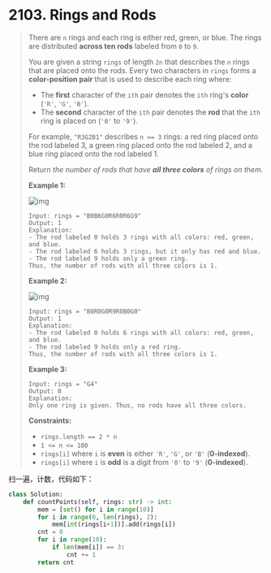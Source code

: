 # 2103. Rings and Rods

> There are `n` rings and each ring is either red, green, or blue. The rings are distributed **across ten rods** labeled from `0` to `9`.
>
> You are given a string `rings` of length `2n` that describes the `n` rings that are placed onto the rods. Every two characters in `rings` forms a **color-position pair** that is used to describe each ring where:
>
> - The **first** character of the `ith` pair denotes the `ith` ring's **color** (`'R'`, `'G'`, `'B'`).
> - The **second** character of the `ith` pair denotes the **rod** that the `ith` ring is placed on (`'0'` to `'9'`).
>
> For example, `"R3G2B1"` describes `n == 3` rings: a red ring placed onto the rod labeled 3, a green ring placed onto the rod labeled 2, and a blue ring placed onto the rod labeled 1.
>
> Return *the number of rods that have **all three colors** of rings on them.*
>
>  
>
> **Example 1:**
>
> ![img](https://assets.leetcode.com/uploads/2021/11/23/ex1final.png)
>
> ```
> Input: rings = "B0B6G0R6R0R6G9"
> Output: 1
> Explanation: 
> - The rod labeled 0 holds 3 rings with all colors: red, green, and blue.
> - The rod labeled 6 holds 3 rings, but it only has red and blue.
> - The rod labeled 9 holds only a green ring.
> Thus, the number of rods with all three colors is 1.
> ```
>
> **Example 2:**
>
> ![img](https://assets.leetcode.com/uploads/2021/11/23/ex2final.png)
>
> ```
> Input: rings = "B0R0G0R9R0B0G0"
> Output: 1
> Explanation: 
> - The rod labeled 0 holds 6 rings with all colors: red, green, and blue.
> - The rod labeled 9 holds only a red ring.
> Thus, the number of rods with all three colors is 1.
> ```
>
> **Example 3:**
>
> ```
> Input: rings = "G4"
> Output: 0
> Explanation: 
> Only one ring is given. Thus, no rods have all three colors.
> ```
>
>  
>
> **Constraints:**
>
> - `rings.length == 2 * n`
> - `1 <= n <= 100`
> - `rings[i]` where `i` is **even** is either `'R'`, `'G'`, or `'B'` (**0-indexed**).
> - `rings[i]` where `i` is **odd** is a digit from `'0'` to `'9'` (**0-indexed**).

扫一遍，计数，代码如下：

```python
class Solution:
    def countPoints(self, rings: str) -> int:
        mem = [set() for i in range(10)]
        for i in range(0, len(rings), 2):
            mem[int(rings[i+1])].add(rings[i])
        cnt = 0
        for i in range(10):
            if len(mem[i]) == 3:
                cnt += 1
        return cnt
```

